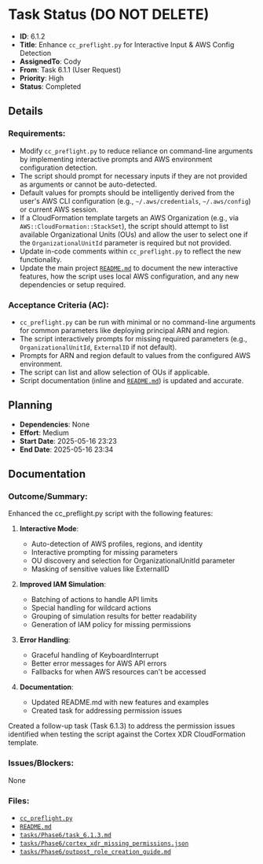 # Task Status (DO NOT DELETE)
- **ID**: 6.1.2
- **Title**: Enhance `cc_preflight.py` for Interactive Input & AWS Config Detection
- **AssignedTo**: Cody
- **From**: Task 6.1.1 (User Request)
- **Priority**: High
- **Status**: Completed
## Details
### Requirements:
- Modify `cc_preflight.py` to reduce reliance on command-line arguments by implementing interactive prompts and AWS environment configuration detection.
- The script should prompt for necessary inputs if they are not provided as arguments or cannot be auto-detected.
- Default values for prompts should be intelligently derived from the user's AWS CLI configuration (e.g., `~/.aws/credentials`, `~/.aws/config`) or current AWS session.
- If a CloudFormation template targets an AWS Organization (e.g., via `AWS::CloudFormation::StackSet`), the script should attempt to list available Organizational Units (OUs) and allow the user to select one if the `OrganizationalUnitId` parameter is required but not provided.
- Update in-code comments within `cc_preflight.py` to reflect the new functionality.
- Update the main project [`README.md`](README.md) to document the new interactive features, how the script uses local AWS configuration, and any new dependencies or setup required.
### Acceptance Criteria (AC):
- `cc_preflight.py` can be run with minimal or no command-line arguments for common parameters like deploying principal ARN and region.
- The script interactively prompts for missing required parameters (e.g., `OrganizationalUnitId`, `ExternalID` if not default).
- Prompts for ARN and region default to values from the configured AWS environment.
- The script can list and allow selection of OUs if applicable.
- Script documentation (inline and [`README.md`](README.md)) is updated and accurate.
## Planning
- **Dependencies**: None
- **Effort**: Medium
- **Start Date**: 2025-05-16 23:23
- **End Date**: 2025-05-16 23:34
## Documentation
### Outcome/Summary:
Enhanced the cc_preflight.py script with the following features:

1. **Interactive Mode**:
   - Auto-detection of AWS profiles, regions, and identity
   - Interactive prompting for missing parameters
   - OU discovery and selection for OrganizationalUnitId parameter
   - Masking of sensitive values like ExternalID

2. **Improved IAM Simulation**:
   - Batching of actions to handle API limits
   - Special handling for wildcard actions
   - Grouping of simulation results for better readability
   - Generation of IAM policy for missing permissions

3. **Error Handling**:
   - Graceful handling of KeyboardInterrupt
   - Better error messages for AWS API errors
   - Fallbacks for when AWS resources can't be accessed

4. **Documentation**:
   - Updated README.md with new features and examples
   - Created task for addressing permission issues

Created a follow-up task (Task 6.1.3) to address the permission issues identified when testing the script against the Cortex XDR CloudFormation template.

### Issues/Blockers:
None

### Files:
- [`cc_preflight.py`](cc_preflight.py)
- [`README.md`](README.md)
- [`tasks/Phase6/task_6.1.3.md`](tasks/Phase6/task_6.1.3.md)
- [`tasks/Phase6/cortex_xdr_missing_permissions.json`](tasks/Phase6/cortex_xdr_missing_permissions.json)
- [`tasks/Phase6/outpost_role_creation_guide.md`](tasks/Phase6/outpost_role_creation_guide.md)